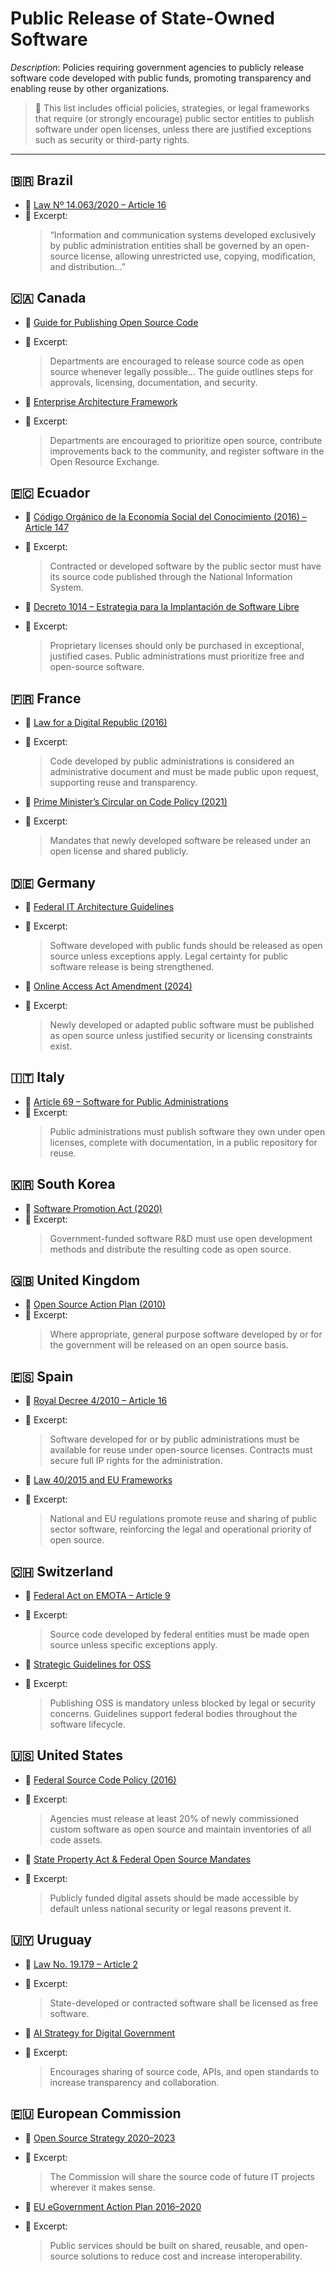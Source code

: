 # Public Release of State-Owned Software

_Description_: Policies requiring government agencies to publicly release software code developed with public funds, promoting transparency and enabling reuse by other organizations.

> 📌 This list includes official policies, strategies, or legal frameworks that require (or strongly encourage) public sector entities to publish software under open licenses, unless there are justified exceptions such as security or third-party rights.

---

<!-- 🧩 How to contribute

To add a country, copy and paste this block:

## 🇨🇴 Country Name
- 🔗 [Policy Title](https://link-to-policy)
- 📄 Excerpt:
  > Brief quote or summary of the law/policy

-->

## 🇧🇷 Brazil

- 🔗 [Law Nº 14.063/2020 – Article 16](https://www.planalto.gov.br/ccivil_03/_ato2019-2022/2020/lei/l14063.htm)  
- 📄 Excerpt:  
  > “Information and communication systems developed exclusively by public administration entities shall be governed by an open-source license, allowing unrestricted use, copying, modification, and distribution...”

## 🇨🇦 Canada

- 🔗 [Guide for Publishing Open Source Code](https://www.canada.ca/en/government/system/digital-government/digital-government-innovations/open-source-software/guide-for-publishing-open-source-code.html)  
- 📄 Excerpt:  
  > Departments are encouraged to release source code as open source whenever legally possible… The guide outlines steps for approvals, licensing, documentation, and security.

- 🔗 [Enterprise Architecture Framework](https://www.canada.ca/en/government/system/digital-government/policies-standards/government-canada-enterprise-architecture-framework.html)  
- 📄 Excerpt:  
  > Departments are encouraged to prioritize open source, contribute improvements back to the community, and register software in the Open Resource Exchange.

## 🇪🇨 Ecuador

- 🔗 [Código Orgánico de la Economía Social del Conocimiento (2016) – Article 147](https://www.gobiernoelectronico.gob.ec/wp-content/uploads/2018/10/Codigo-Organico-de-la-Economia-Social-de-los-Conocimientos-Creatividad-e-Innovacion.pdf)  
- 📄 Excerpt:  
  > Contracted or developed software by the public sector must have its source code published through the National Information System.

- 🔗 [Decreto 1014 – Estrategia para la Implantación de Software Libre](https://cti.gobiernoelectronico.gob.ec/ayuda/manual/decreto_1014.pdf)  
- 📄 Excerpt:  
  > Proprietary licenses should only be purchased in exceptional, justified cases. Public administrations must prioritize free and open-source software.

## 🇫🇷 France

- 🔗 [Law for a Digital Republic (2016)](https://www.legifrance.gouv.fr/jorf/id/JORFTEXT000033202746)  
- 📄 Excerpt:  
  > Code developed by public administrations is considered an administrative document and must be made public upon request, supporting reuse and transparency.

- 🔗 [Prime Minister’s Circular on Code Policy (2021)](https://www.etalab.gouv.fr/politique-de-la-donnee-des-algorithmes-et-des-codes-sources-15-strategies-ministerielles-et-500-actions-pour-accelerer/#:~:text=Le%2027%20avril%202021%2C%20le,algorithmes%20et%20des%20codes%20sources)  
- 📄 Excerpt:  
  > Mandates that newly developed software be released under an open license and shared publicly.

## 🇩🇪 Germany

- 🔗 [Federal IT Architecture Guidelines](https://www.spd.de/fileadmin/Dokumente/Koalitionsvertrag/Koalitionsvertrag_2021-2025.pdf)  
- 📄 Excerpt:  
  > Software developed with public funds should be released as open source unless exceptions apply. Legal certainty for public software release is being strengthened.

- 🔗 [Online Access Act Amendment (2024)](https://dserver.bundestag.de/btd/20/104/2010417.pdf)  
- 📄 Excerpt:  
  > Newly developed or adapted public software must be published as open source unless justified security or licensing constraints exist.

## 🇮🇹 Italy

- 🔗 [Article 69 – Software for Public Administrations](https://docs.italia.it/italia/developers-italia/gl-acquisition-and-reuse-software-for-pa-docs/en/stabile/software-reuse/introduction-and-legislative-context.html)  
- 📄 Excerpt:  
  > Public administrations must publish software they own under open licenses, complete with documentation, in a public repository for reuse.

## 🇰🇷 South Korea

- 🔗 [Software Promotion Act (2020)](https://law.go.kr/LSW/lsInfoP.do?lsId=000751&ancYnChk=0#0000)  
- 📄 Excerpt:  
  > Government-funded software R&D must use open development methods and distribute the resulting code as open source.

## 🇬🇧 United Kingdom

- 🔗 [Open Source Action Plan (2010)](https://assets.publishing.service.gov.uk/media/5a789aade5274a277e68e04d/open_source.pdf)  
- 📄 Excerpt:  
  > Where appropriate, general purpose software developed by or for the government will be released on an open source basis.

## 🇪🇸 Spain

- 🔗 [Royal Decree 4/2010 – Article 16](https://www.boe.es/buscar/act.php?id=BOE-A-2010-1331)  
- 📄 Excerpt:  
  > Software developed for or by public administrations must be available for reuse under open-source licenses. Contracts must secure full IP rights for the administration.

- 🔗 [Law 40/2015 and EU Frameworks](https://administracionelectronica.gob.es/pae_Home/dam/jcr:d277818a-3f2d-408f-87e3-85a925863088/2022-ENI_ReutilizacionActivos.pdf)  
- 📄 Excerpt:  
  > National and EU regulations promote reuse and sharing of public sector software, reinforcing the legal and operational priority of open source.

## 🇨🇭 Switzerland

- 🔗 [Federal Act on EMOTA – Article 9](https://www.bk.admin.ch/bk/en/home/digitale-transformation-ikt-lenkung/bundesarchitektur/open_source_software.html)  
- 📄 Excerpt:  
  > Source code developed by federal entities must be made open source unless specific exceptions apply.

- 🔗 [Strategic Guidelines for OSS](https://www.bk.admin.ch/dam/bk/en/dokumente/dti/themen/OSS/strategischer_leitfaden_oss_bverw.pdf.download.pdf/Em002_Strategic%20_Guidelines.pdf)  
- 📄 Excerpt:  
  > Publishing OSS is mandatory unless blocked by legal or security concerns. Guidelines support federal bodies throughout the software lifecycle.

## 🇺🇸 United States

- 🔗 [Federal Source Code Policy (2016)](https://sourcecode.cio.gov/)  
- 📄 Excerpt:  
  > Agencies must release at least 20% of newly commissioned custom software as open source and maintain inventories of all code assets.

- 🔗 [State Property Act & Federal Open Source Mandates](https://obamawhitehouse.archives.gov/sites/default/files/omb/memoranda/2016/m_16_21.pdf)  
- 📄 Excerpt:  
  > Publicly funded digital assets should be made accessible by default unless national security or legal reasons prevent it.

## 🇺🇾 Uruguay

- 🔗 [Law No. 19.179 – Article 2](https://www.impo.com.uy/bases/leyes/19179-2013)  
- 📄 Excerpt:  
  > State-developed or contracted software shall be licensed as free software.

- 🔗 [AI Strategy for Digital Government](https://www.gub.uy/agencia-gobierno-electronico-sociedad-informacion-conocimiento/book/5722/download)  
- 📄 Excerpt:  
  > Encourages sharing of source code, APIs, and open standards to increase transparency and collaboration.

## 🇪🇺 European Commission

- 🔗 [Open Source Strategy 2020–2023](https://commission.europa.eu/document/download/97e59978-42c0-4b4a-9406-8f1a86837530_en?filename=en_ec_open_source_strategy_2020-2023.pdf)  
- 📄 Excerpt:  
  > The Commission will share the source code of future IT projects wherever it makes sense.

- 🔗 [EU eGovernment Action Plan 2016–2020](https://eur-lex.europa.eu/legal-content/EN/TXT/HTML/?uri=CELEX:52016DC0179)  
- 📄 Excerpt:  
  > Public services should be built on shared, reusable, and open-source solutions to reduce cost and increase interoperability.
